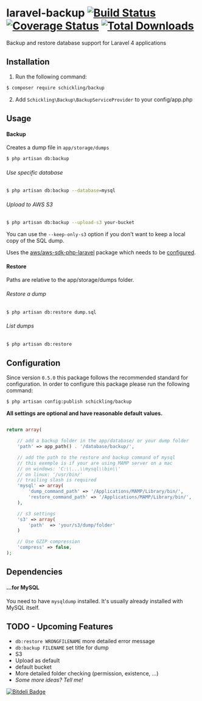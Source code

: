 laravel-backup [![Build Status](https://travis-ci.org/schickling/laravel-backup.png)](https://travis-ci.org/schickling/laravel-backup) [![Coverage Status](https://coveralls.io/repos/schickling/laravel-backup/badge.png?branch=master)](https://coveralls.io/r/schickling/laravel-backup?branch=master) [![Total Downloads](https://poser.pugx.org/schickling/backup/downloads.png)](https://packagist.org/packages/schickling/backup)
==============

Backup and restore database support for Laravel 4 applications

## Installation

1. Run the following command:

```bash
$ composer require schickling/backup
```

2. Add `Schickling\Backup\BackupServiceProvider` to your config/app.php

## Usage

#### Backup
Creates a dump file in `app/storage/dumps`
```sh
$ php artisan db:backup
```

###### Use specific database
```sh
$ php artisan db:backup --database=mysql
```

###### Upload to AWS S3
```sh
$ php artisan db:backup --upload-s3 your-bucket
```

You can use the `--keep-only-s3` option if you don't want to keep a local copy of the SQL dump.

Uses the [aws/aws-sdk-php-laravel](https://github.com/aws/aws-sdk-php-laravel) package which needs to be [configured](https://github.com/aws/aws-sdk-php-laravel#configuration).

#### Restore
Paths are relative to the app/storage/dumps folder.

###### Restore a dump
```sh
$ php artisan db:restore dump.sql
```

###### List dumps
```sh
$ php artisan db:restore
```

## Configuration
Since version `0.5.0` this package follows the recommended standard for configuration. In order to configure this package please run the following command:

```sh
$ php artisan config:publish schickling/backup
```

__All settings are optional and have reasonable default values.__
```php

return array(

    // add a backup folder in the app/database/ or your dump folder
    'path' => app_path() . '/database/backup/',

    // add the path to the restore and backup command of mysql
    // this exemple is if your are using MAMP server on a mac
    // on windows: 'C:\\...\\mysql\\bin\\'
    // on linux: '/usr/bin/'
    // trailing slash is required
    'mysql' => array(
        'dump_command_path' => '/Applications/MAMP/Library/bin/',
        'restore_command_path' => '/Applications/MAMP/Library/bin/',
    ),

    // s3 settings
    's3' => array(
        'path'  => 'your/s3/dump/folder'
    )

    // Use GZIP compression
    'compress' => false,
);
```

## Dependencies

#### ...for MySQL
You need to have `mysqldump` installed. It's usually already installed with MySQL itself.

## TODO - Upcoming Features
* `db:restore WRONGFILENAME` more detailed error message
* `db:backup FILENAME` set title for dump
* S3
 * Upload as default
 * default bucket
* More detailed folder checking (permission, existence, ...)
* *Some more ideas? Tell me!*


[![Bitdeli Badge](https://d2weczhvl823v0.cloudfront.net/schickling/laravel-backup/trend.png)](https://bitdeli.com/free "Bitdeli Badge")

